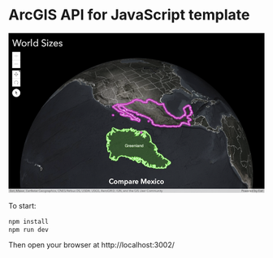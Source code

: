# ArcGIS API for JavaScript template

[![World Sizes](./public/thumbnail.png)](https://arnofiva.github.io/world-sizes)

To start:

```
npm install
npm run dev
```

Then open your browser at http://localhost:3002/
